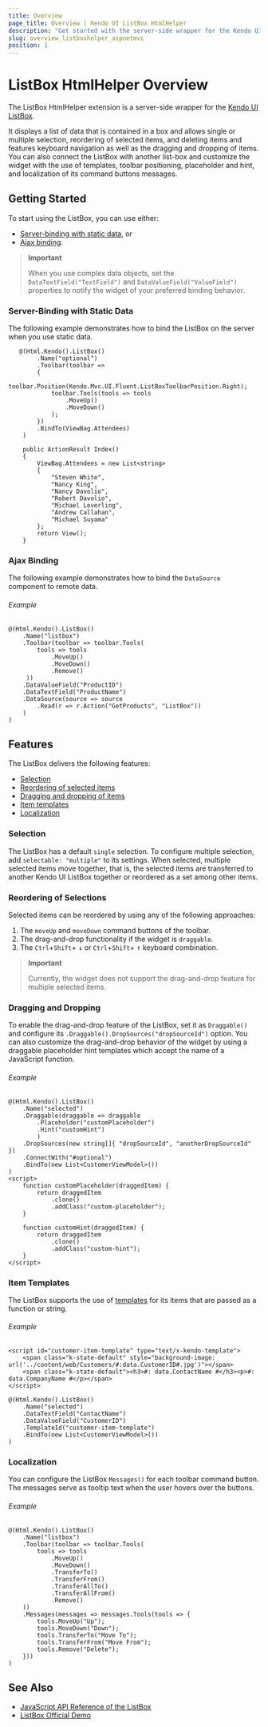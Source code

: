 ```yaml
---
title: Overview
page_title: Overview | Kendo UI ListBox HtmlHelper
description: "Get started with the server-side wrapper for the Kendo UI ListBox widget for ASP.NET MVC."
slug: overview_listboxhelper_aspnetmvc
position: 1
---
```


# ListBox HtmlHelper Overview

The ListBox HtmlHelper extension is a server-side wrapper for the [Kendo UI ListBox](http://demos.telerik.com/aspnet-mvc/listbox/index).

It displays a list of data that is contained in a box and allows single or multiple selection, reordering of selected items, and deleting items and features keyboard navigation as well as the dragging and dropping of items. You can also connect the ListBox with another list-box and customize the widget with the use of templates, toolbar positioning, placeholder and hint, and localization of its command buttons messages.

## Getting Started

To start using the ListBox, you can use either:

* [Server-binding with static data](#server-binding-with-static-data), or
* [Ajax binding](#ajax-binding).

> **Important**
>
> When you use complex data objects, set the `DataTextField("TextField")` and `DataValueField("ValueField")` properties to notify the widget of your preferred binding behavior.

### Server-Binding with Static Data

The following example demonstrates how to bind the ListBox on the server when you use static data.

```Razor
   @(Html.Kendo().ListBox()
        .Name("optional")
        .Toolbar(toolbar =>
        {
            toolbar.Position(Kendo.Mvc.UI.Fluent.ListBoxToolbarPosition.Right);
            toolbar.Tools(tools => tools
                .MoveUp()
                .MoveDown()
            );
        })
        .BindTo(ViewBag.Attendees)
    )
```
```Controller
    public ActionResult Index()
    {
        ViewBag.Attendees = new List<string>
        {
            "Steven White",
            "Nancy King",
            "Nancy Davolio",
            "Robert Davolio",
            "Michael Leverling",
            "Andrew Callahan",
            "Michael Suyama"
        };
        return View();
    }
```

### Ajax Binding

The following example demonstrates how to bind the `DataSource` component to remote data.

###### Example

    @(Html.Kendo().ListBox()
        .Name("listbox")
        .Toolbar(toolbar => toolbar.Tools(
            tools => tools
                .MoveUp()
                .MoveDown()
                .Remove()
         ))
        .DataValueField("ProductID")
        .DataTextField("ProductName")
        .DataSource(source => source
            .Read(r => r.Action("GetProducts", "ListBox"))
        )
    )

## Features

The ListBox delivers the following features:

* [Selection](#selection)
* [Reordering of selected items](#reordering-of-selections)
* [Dragging and dropping of items](#dragging-and-dropping)
* [Item templates](#item-templates)
* [Localization](#localization)

### Selection

The ListBox has a default `single` selection. To configure multiple selection, add `selectable: "multiple"` to its settings. When selected, multiple selected items move together, that is, the selected items are transferred to another Kendo UI ListBox together or reordered as a set among other items.

### Reordering of Selections

Selected items can be reordered by using any of the following approaches:

1. The `moveUp` and `moveDown` command buttons of the toolbar.
1. The drag-and-drop functionality if the widget is `draggable`.
1. The `Ctrl`+`Shift`+ <kbd>&darr;</kbd> or `Ctrl`+`Shift`+ <kbd>&uarr;</kbd> keyboard combination.

> **Important**
>
> Currently, the widget does not support the drag-and-drop feature for multiple selected items.

### Dragging and Dropping

To enable the drag-and-drop feature of the ListBox, set it as `Draggable()` and configure its `.Draggable().DropSources("dropSourceId")` option. You can also customize the drag-and-drop behavior of the widget by using a draggable placeholder hint templates which accept the name of a JavaScript function.

###### Example

    @(Html.Kendo().ListBox()
        .Name("selected")
        .Draggable(draggable => draggable
            .Placeholder("customPlaceholder")
            .Hint("customHint")
            )
        .DropSources(new string[]{ "dropSourceId", "anotherDropSourceId" })
        .ConnectWith("#optional")
        .BindTo(new List<CustomerViewModel>())
    )
    <script>
        function customPlaceholder(draggedItem) {
            return draggedItem
                .clone()
                .addClass("custom-placeholder");
        }

        function customHint(draggedItem) {
            return draggedItem
                .clone()
                .addClass("custom-hint");
        }
    </script>

### Item Templates

The ListBox supports the use of [templates](https://docs.telerik.com/kendo-ui/framework/templates/overview) for its items that are passed as а function or string.

###### Example

    <script id="customer-item-template" type="text/x-kendo-template">
        <span class="k-state-default" style="background-image: url('../content/web/Customers/#:data.CustomerID#.jpg')"></span>
        <span class="k-state-default"><h3>#: data.ContactName #</h3><p>#: data.CompanyName #</p></span>
    </script>

    @(Html.Kendo().ListBox()
        .Name("selected")
        .DataTextField("ContactName")
        .DataValueField("CustomerID")
        .TemplateId("customer-item-template")
        .BindTo(new List<CustomerViewModel>())
    )

### Localization

You can configure the ListBox `Messages()` for each toolbar command button. The messages serve as tooltip text when the user hovers over the buttons.

###### Example

    @(Html.Kendo().ListBox()
        .Name("listbox")
        .Toolbar(toolbar => toolbar.Tools(
            tools => tools
                .MoveUp()
                .MoveDown()
                .TransferTo()
                .TransferFrom()
                .TransferAllTo()
                .TransferAllFrom()
                .Remove()
        ))
        .Messages(messages => messages.Tools(tools => {
            tools.MoveUp("Up");
            tools.MoveDown("Down");
            tools.TransferTo("Move To");
            tools.TransferFrom("Move From");
            tools.Remove("Delete");
        }))
    )

## See Also

* [JavaScript API Reference of the ListBox](http://docs.telerik.com/kendo-ui/api/javascript/ui/listbox)
* [ListBox Official Demo](http://demos.telerik.com/aspnet-mvc/listbox/index)
